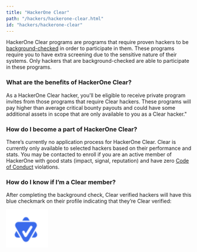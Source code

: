 ```yaml
---
title: "HackerOne Clear"
path: "/hackers/hackerone-clear.html"
id: "hackers/hackerone-clear"
---
```


HackerOne Clear programs are programs that require proven hackers to be [background-checked](/hackers/background-checks.html) in order to participate in them. These programs require you to have extra screening due to the sensitive nature of their systems. Only hackers that are background-checked are able to participate in these programs.  

### What are the benefits of HackerOne Clear?
As a HackerOne Clear hacker, you'll be eligible to receive private program invites from those programs that require Clear hackers. These programs will pay higher than average critical bounty payouts and could have some additional assets in scope that are only available to you as a Clear hacker."

### How do I become a part of HackerOne Clear?
There’s currently no application process for HackerOne Clear. Clear is currently only available to selected hackers based on their performance and stats. You may be contacted to enroll if you are an active member of HackerOne with good stats (impact, signal, reputation) and have zero [Code of Conduct](https://hackerone.com/disclosure-guidelines) violations.

### How do I know if I’m a Clear member?
After completing the background check, Clear verified hackers will have this blue checkmark on their profile indicating that they’re Clear verified:

![Clear verified checkmark](./images/clear-1.png)
